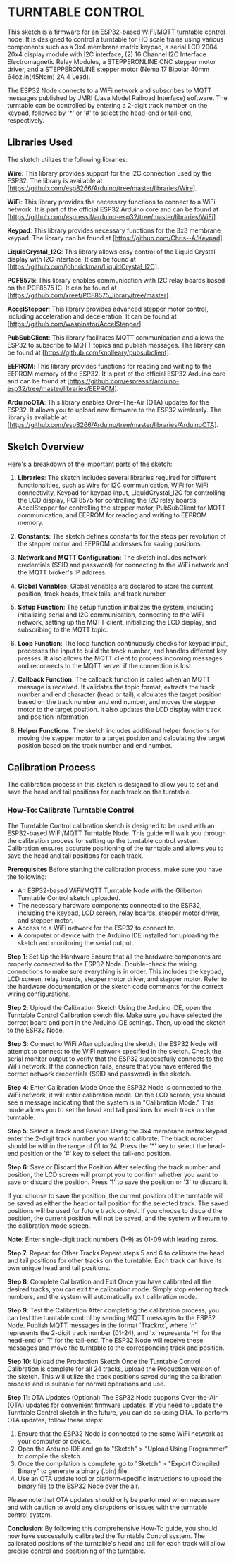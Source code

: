 # TURNTABLE CONTROL
This sketch is a firmware for an ESP32-based WiFi/MQTT turntable control node. It is designed to control a turntable for HO scale trains using various components such as a 3x4 membrane matrix keypad, a serial LCD 2004 20x4 display module with I2C interface, (2) 16 Channel I2C Interface Electromagnetic Relay Modules, a STEPPERONLINE CNC stepper motor driver, and a STEPPERONLINE stepper motor (Nema 17 Bipolar 40mm 64oz.in(45Ncm) 2A 4 Lead).

The ESP32 Node connects to a WiFi network and subscribes to MQTT messages published by JMRI (Java Model Railroad Interface) software. The turntable can be controlled by entering a 2-digit track number on the keypad, followed by '*' or '#' to select the head-end or tail-end, respectively.

## Libraries Used
The sketch utilizes the following libraries:

**Wire**: This library provides support for the I2C connection used by the ESP32. The library is available at [https://github.com/esp8266/Arduino/tree/master/libraries/Wire].

**WiFi**: This library provides the necessary functions to connect to a WiFi network. It is part of the official ESP32 Arduino core and can be found at [https://github.com/espressif/arduino-esp32/tree/master/libraries/WiFi].

**Keypad**: This library provides necessary functions for the 3x3 membrane keypad. The library can be found at [https://github.com/Chris--A/Keypad].

**LiquidCrystal_I2C**: This library allows easy control of the Liquid Crystal display with I2C interface. It can be found at [https://github.com/johnrickman/LiquidCrystal_I2C].

**PCF8575**: This library enables communication with I2C relay boards based on the PCF8575 IC. It can be found at [https://github.com/xreef/PCF8575_library/tree/master].

**AccelStepper**: This library provides advanced stepper motor control, including acceleration and deceleration. It can be found at [https://github.com/waspinator/AccelStepper].

**PubSubClient**: This library facilitates MQTT communication and allows the ESP32 to subscribe to MQTT topics and publish messages. The library can be found at [https://github.com/knolleary/pubsubclient].

**EEPROM**: This library provides functions for reading and writing to the EEPROM memory of the ESP32. It is part of the official ESP32 Arduino core and can be found at [https://github.com/espressif/arduino-esp32/tree/master/libraries/EEPROM].

**ArduinoOTA**: This library enables Over-The-Air (OTA) updates for the ESP32. It allows you to upload new firmware to the ESP32 wirelessly. The library is available at [https://github.com/esp8266/Arduino/tree/master/libraries/ArduinoOTA].

## Sketch Overview
Here's a breakdown of the important parts of the sketch:
1. **Libraries**: The sketch includes several libraries required for different functionalities, such as Wire for I2C communication, WiFi for WiFi connectivity, Keypad for keypad input, LiquidCrystal_I2C for controlling the LCD display, PCF8575 for controlling the I2C relay boards, AccelStepper for controlling the stepper motor, PubSubClient for MQTT communication, and EEPROM for reading and writing to EEPROM memory.

2. **Constants**: The sketch defines constants for the steps per revolution of the stepper motor and EEPROM addresses for saving positions.

3. **Network and MQTT Configuration**: The sketch includes network credentials (SSID and password) for connecting to the WiFi network and the MQTT broker's IP address.

4. **Global Variables**: Global variables are declared to store the current position, track heads, track tails, and track number.

5. **Setup Function**: The setup function initializes the system, including initializing serial and I2C communication, connecting to the WiFi network, setting up the MQTT client, initializing the LCD display, and subscribing to the MQTT topic.

6. **Loop Function**: The loop function continuously checks for keypad input, processes the input to build the track number, and handles different key presses. It also allows the MQTT client to process incoming messages and reconnects to the MQTT server if the connection is lost.

7. **Callback Function**: The callback function is called when an MQTT message is received. It validates the topic format, extracts the track number and end character (head or tail), calculates the target position based on the track number and end number, and moves the stepper motor to the target position. It also updates the LCD display with track and position information.

8. **Helper Functions**: The sketch includes additional helper functions for moving the stepper motor to a target position and calculating the target position based on the track number and end number.

## Calibration Process
The calibration process in this sketch is designed to allow you to set and save the head and tail positions for each track on the turntable.

### How-To: Calibrate Turntable Control
The Turntable Control calibration sketch is designed to be used with an ESP32-based WiFi/MQTT Turntable Node. This guide will walk you through the calibration process for setting up the turntable control system. Calibration ensures accurate positioning of the turntable and allows you to save the head and tail positions for each track.

**Prerequisites**
Before starting the calibration process, make sure you have the following:

- An ESP32-based WiFi/MQTT Turntable Node with the Gilberton Turntable Control sketch uploaded.
- The necessary hardware components connected to the ESP32, including the keypad, LCD screen, relay boards, stepper motor driver, and stepper motor.
- Access to a WiFi network for the ESP32 to connect to.
- A computer or device with the Arduino IDE installed for uploading the sketch and monitoring the serial output.

**Step 1**: Set Up the Hardware
Ensure that all the hardware components are properly connected to the ESP32 Node. Double-check the wiring connections to make sure everything is in order. This includes the keypad, LCD screen, relay boards, stepper motor driver, and stepper motor. Refer to the hardware documentation or the sketch code comments for the correct wiring configurations.

**Step 2**: Upload the Calibration Sketch
Using the Arduino IDE, open the Turntable Control Calibration sketch file. Make sure you have selected the correct board and port in the Arduino IDE settings. Then, upload the sketch to the ESP32 Node.

**Step 3**: Connect to WiFi
After uploading the sketch, the ESP32 Node will attempt to connect to the WiFi network specified in the sketch. Check the serial monitor output to verify that the ESP32 successfully connects to the WiFi network. If the connection fails, ensure that you have entered the correct network credentials (SSID and password) in the sketch.

**Step 4**: Enter Calibration Mode
Once the ESP32 Node is connected to the WiFi network, it will enter calibration mode. On the LCD screen, you should see a message indicating that the system is in "Calibration Mode." This mode allows you to set the head and tail positions for each track on the turntable.

**Step 5**: Select a Track and Position
Using the 3x4 membrane matrix keypad, enter the 2-digit track number you want to calibrate. The track number should be within the range of 01 to 24. Press the '*' key to select the head-end position or the '#' key to select the tail-end position.

**Step 6**: Save or Discard the Position
After selecting the track number and position, the LCD screen will prompt you to confirm whether you want to save or discard the position. Press '1' to save the position or '3' to discard it.

If you choose to save the position, the current position of the turntable will be saved as either the head or tail position for the selected track. The saved positions will be used for future track control.
If you choose to discard the position, the current position will not be saved, and the system will return to the calibration mode screen.

**Note**: Enter single-digit track numbers (1-9) as 01-09 with leading zeros.

**Step 7**: Repeat for Other Tracks
Repeat steps 5 and 6 to calibrate the head and tail positions for other tracks on the turntable. Each track can have its own unique head and tail positions.

**Step 8**: Complete Calibration and Exit
Once you have calibrated all the desired tracks, you can exit the calibration mode. Simply stop entering track numbers, and the system will automatically exit calibration mode.

**Step 9**: Test the Calibration
After completing the calibration process, you can test the turntable control by sending MQTT messages to the ESP32 Node. Publish MQTT messages in the format 'Tracknx', where 'n' represents the 2-digit track number (01-24), and 'x' represents 'H' for the head-end or 'T' for the tail-end. The ESP32 Node will receive these messages and move the turntable to the corresponding track and position.

**Step 10**: Upload the Production Sketch
Once the Turntable Control Calibration is complete for all 24 tracks, upload the Production version of the sketch. This will utilize the track positions saved during the calibration process and is suitable for normal operations and use.

**Step 11**: OTA Updates (Optional)
The ESP32 Node supports Over-the-Air (OTA) updates for convenient firmware updates. If you need to update the Turntable Control sketch in the future, you can do so using OTA. To perform OTA updates, follow these steps:

1. Ensure that the ESP32 Node is connected to the same WiFi network as your computer or device.
2. Open the Arduino IDE and go to "Sketch" > "Upload Using Programmer" to compile the sketch.
3. Once the compilation is complete, go to "Sketch" > "Export Compiled Binary" to generate a binary (.bin) file.
4. Use an OTA update tool or platform-specific instructions to upload the binary file to the ESP32 Node over the air.

Please note that OTA updates should only be performed when necessary and with caution to avoid any disruptions or issues with the turntable control system.

**Conclusion**:
By following this comprehensive How-To guide, you should now have successfully calibrated the Turntable Control system. The calibrated positions of the turntable's head and tail for each track will allow precise control and positioning of the turntable.
